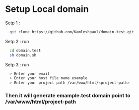 # Setup Local domain 

Setp 1 : 
```bash
  git clone https://github.com/Kamleshpaul/domain.test.git  
```

Setp 2 :
run 
```bash 
  cd domain.test
  sh domain.sh 
```
Setp 3 :
run 
```bash 
  > Enter your email  
  > Enter your host file name example 
  > Enter your project path /var/www/html/<project-path>
```
### Then it will generate emample.test domain point to  /var/www/html/project-path
